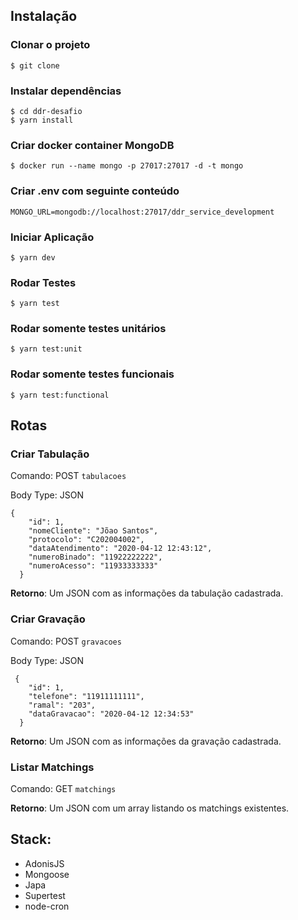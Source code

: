 ## Instalação

### Clonar o projeto

```
$ git clone 
```

### Instalar dependências

```
$ cd ddr-desafio
$ yarn install
```

### Criar docker container MongoDB

```
$ docker run --name mongo -p 27017:27017 -d -t mongo
```

### Criar .env com seguinte conteúdo

```
MONGO_URL=mongodb://localhost:27017/ddr_service_development
```


### Iniciar Aplicação

```
$ yarn dev
```


### Rodar Testes

```
$ yarn test
```

### Rodar somente testes unitários

```
$ yarn test:unit
```

### Rodar somente testes funcionais

```
$ yarn test:functional
```


## Rotas

### Criar Tabulação

Comando: POST `tabulacoes`

Body Type: JSON

```
{
    "id": 1,
    "nomeCliente": "Jõao Santos",
    "protocolo": "C202004002",
    "dataAtendimento": "2020-04-12 12:43:12",
    "numeroBinado": "11922222222",
    "numeroAcesso": "11933333333"
  }
```
**Retorno**: Um JSON com as informações da tabulação cadastrada.

### Criar Gravação

Comando: POST `gravacoes`

Body Type: JSON

```
 {
    "id": 1,
    "telefone": "11911111111",
    "ramal": "203",
    "dataGravacao": "2020-04-12 12:34:53"
  }
```

**Retorno**: Um JSON com as informações da gravação cadastrada.


### Listar Matchings

Comando: GET `matchings`

**Retorno**: Um JSON com um array listando os matchings existentes.

## Stack:
- AdonisJS
- Mongoose
- Japa
- Supertest
- node-cron
